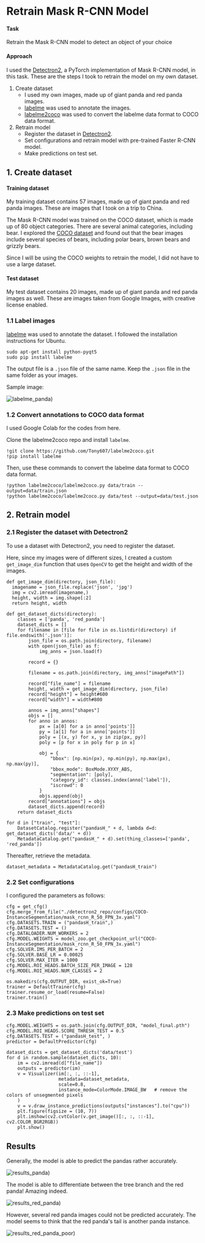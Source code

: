 # Retrain Mask R-CNN Model

#### Task

Retrain the Mask R-CNN model to detect an object of your choice

#### Approach

I used the [Detectron2](https://github.com/facebookresearch/detectron2), a PyTorch implementation of Mask R-CNN model, in this task. These are the steps I took to retrain the model on my own dataset.

1. Create dataset
    - I used my own images, made up of giant panda and red panda images. 
    - [labelme](https://github.com/wkentaro/labelme) was used to annotate the images.
    - [labelme2coco](https://github.com/Tony607/labelme2coco) was used to convert the labelme data format to COCO data format.
2. Retrain model
    - Register the dataset in [Detectron2](https://github.com/facebookresearch/detectron2).
    - Set configurations and retrain model with pre-trained Faster R-CNN model.
    - Make predictions on test set.

## 1. Create dataset

#### Training dataset

My training dataset contains 57 images, made up of giant panda and red panda images. These are images that I took on a trip to China.

The Mask R-CNN model was trained on the COCO dataset, which is made up of 80 object categories. There are several animal categories, including bear. I explored the [COCO dataset](https://cocodataset.org/#explore) and found out that the bear images include several species of bears, including polar bears, brown bears and grizzly bears.

Since I will be using the COCO weights to retrain the model, I did not have to use a large dataset. 

#### Test dataset

My test dataset contains 20 images, made up of giant panda and red panda images as well. These are images taken from Google Images, with creative license enabled.

### 1.1 Label images

[labelme](https://github.com/wkentaro/labelme) was used to annotate the dataset. I followed the installation instructions for Ubuntu.

```
sudo apt-get install python-pyqt5 
sudo pip install labelme
```

The output file is a `.json` file of the same name. Keep the `.json` file in the same folder as your images.

Sample image:

![labelme_panda](https://github.com/agrilive/detectron2-instance-segmentation/blob/master/retrain-custom-dataset/sample-images/labelme_panda.png?raw=true))

### 1.2 Convert annotations to COCO data format

I used Google Colab for the codes from here.

Clone the labelme2coco repo and install `labelme`.

```
!git clone https://github.com/Tony607/labelme2coco.git
!pip install labelme
```

Then, use these commands to convert the labelme data format to COCO data format. 

```
!python labelme2coco/labelme2coco.py data/train --output=data/train.json
!python labelme2coco/labelme2coco.py data/test --output=data/test.json
```

## 2. Retrain model

### 2.1 Register the dataset with Detectron2

To use a dataset with Detectron2, you need to register the dataset.

Here, since my images were of different sizes, I created a custom `get_image_dim` function that uses `OpenCV` to get the height and width of the images.

```
def get_image_dim(directory, json_file):
  imagename = json_file.replace('json', 'jpg')
  img = cv2.imread(imagename,)
  height, width = img.shape[:2]
  return height, width

def get_dataset_dicts(directory):
    classes = ['panda', 'red_panda']
    dataset_dicts = []
    for filename in [file for file in os.listdir(directory) if file.endswith('.json')]:
        json_file = os.path.join(directory, filename)
        with open(json_file) as f:
            img_anns = json.load(f)

        record = {}
        
        filename = os.path.join(directory, img_anns["imagePath"])
        
        record["file_name"] = filename
        height, width = get_image_dim(directory, json_file)
        record["height"] = height#600
        record["width"] = width#800
      
        annos = img_anns["shapes"]
        objs = []
        for anno in annos:
            px = [a[0] for a in anno['points']]
            py = [a[1] for a in anno['points']]
            poly = [(x, y) for x, y in zip(px, py)]
            poly = [p for x in poly for p in x]

            obj = {
                "bbox": [np.min(px), np.min(py), np.max(px), np.max(py)],
                "bbox_mode": BoxMode.XYXY_ABS,
                "segmentation": [poly],
                "category_id": classes.index(anno['label']),
                "iscrowd": 0
            }
            objs.append(obj)
        record["annotations"] = objs
        dataset_dicts.append(record)
    return dataset_dicts

for d in ["train", "test"]:
    DatasetCatalog.register("pandasH_" + d, lambda d=d: get_dataset_dicts('data/' + d))
    MetadataCatalog.get("pandasH_" + d).set(thing_classes=['panda', 'red_panda'])
```

Thereafter, retrieve the metadata.

```
dataset_metadata = MetadataCatalog.get("pandasH_train")
```

### 2.2 Set configurations

I configured the parameters as follows:

```
cfg = get_cfg()
cfg.merge_from_file("./detectron2_repo/configs/COCO-InstanceSegmentation/mask_rcnn_R_50_FPN_3x.yaml")
cfg.DATASETS.TRAIN = ("pandasH_train",)
cfg.DATASETS.TEST = ()
cfg.DATALOADER.NUM_WORKERS = 2
cfg.MODEL.WEIGHTS = model_zoo.get_checkpoint_url("COCO-InstanceSegmentation/mask_rcnn_R_50_FPN_3x.yaml")
cfg.SOLVER.IMS_PER_BATCH = 2
cfg.SOLVER.BASE_LR = 0.00025
cfg.SOLVER.MAX_ITER = 1000
cfg.MODEL.ROI_HEADS.BATCH_SIZE_PER_IMAGE = 128
cfg.MODEL.ROI_HEADS.NUM_CLASSES = 2

os.makedirs(cfg.OUTPUT_DIR, exist_ok=True)
trainer = DefaultTrainer(cfg) 
trainer.resume_or_load(resume=False)
trainer.train()
```

### 2.3 Make predictions on test set

```
cfg.MODEL.WEIGHTS = os.path.join(cfg.OUTPUT_DIR, "model_final.pth")
cfg.MODEL.ROI_HEADS.SCORE_THRESH_TEST = 0.5 
cfg.DATASETS.TEST = ("pandasH_test", )
predictor = DefaultPredictor(cfg)

dataset_dicts = get_dataset_dicts('data/test')
for d in random.sample(dataset_dicts, 10):    
    im = cv2.imread(d["file_name"])
    outputs = predictor(im)
    v = Visualizer(im[:, :, ::-1],
                   metadata=dataset_metadata, 
                   scale=0.8, 
                   instance_mode=ColorMode.IMAGE_BW   # remove the colors of unsegmented pixels
    )
    v = v.draw_instance_predictions(outputs["instances"].to("cpu"))
    plt.figure(figsize = (10, 7))
    plt.imshow(cv2.cvtColor(v.get_image()[:, :, ::-1], cv2.COLOR_BGR2RGB))
    plt.show()
```

## Results

Generally, the model is able to predict the pandas rather accurately.

![results_panda](https://github.com/agrilive/detectron2-instance-segmentation/blob/master/retrain-custom-dataset/sample-images/results_panda.png?raw=true))

The model is able to differentiate between the tree branch and the red panda! Amazing indeed.

![results_red_panda](https://github.com/agrilive/detectron2-instance-segmentation/blob/master/retrain-custom-dataset/sample-images/results_red_panda.png?raw=true))

However, several red panda images could not be predicted accurately. The model seems to think that the red panda's tail is another panda instance.

![results_red_panda_poor](https://github.com/agrilive/detectron2-instance-segmentation/blob/master/retrain-custom-dataset/sample-images/results_red_panda_poor.png?raw=true))


